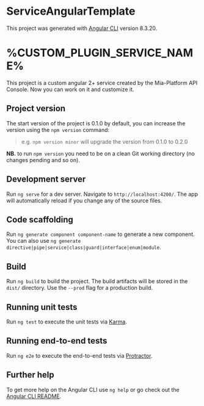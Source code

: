 # ServiceAngularTemplate

This project was generated with [Angular CLI](https://github.com/angular/angular-cli) version 8.3.20.

# %CUSTOM_PLUGIN_SERVICE_NAME%
This project is a custom angular 2+ service created by the Mia-Platform API Console.
Now you can work on it and customize it.

## Project version
The start version of the project is 0.1.0 by default, you can increase the version using the `npm version` command:

>e.g. `npm version minor` will upgrade the version from 0.1.0 to 0.2.0

**NB.** to run `npm version` you need to be on a clean Git working directory (no changes pending and so on).

## Development server

Run `ng serve` for a dev server. Navigate to `http://localhost:4200/`. The app will automatically reload if you change any of the source files.

## Code scaffolding

Run `ng generate component component-name` to generate a new component. You can also use `ng generate directive|pipe|service|class|guard|interface|enum|module`.

## Build

Run `ng build` to build the project. The build artifacts will be stored in the `dist/` directory. Use the `--prod` flag for a production build.

## Running unit tests

Run `ng test` to execute the unit tests via [Karma](https://karma-runner.github.io).

## Running end-to-end tests

Run `ng e2e` to execute the end-to-end tests via [Protractor](http://www.protractortest.org/).

## Further help

To get more help on the Angular CLI use `ng help` or go check out the [Angular CLI README](https://github.com/angular/angular-cli/blob/master/README.md).
